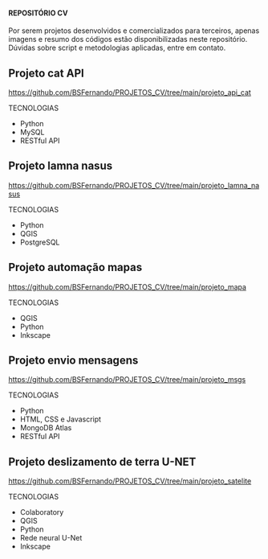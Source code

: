 <h4>REPOSITÓRIO CV</h4>
<p>Por serem projetos desenvolvidos e comercializados para terceiros, apenas imagens e resumo dos códigos estão disponibilizadas neste repositório. Dúvidas sobre script e metodologias aplicadas, entre em contato.</p>

## Projeto cat API 
https://github.com/BSFernando/PROJETOS_CV/tree/main/projeto_api_cat

TECNOLOGIAS
* Python
* MySQL
* RESTful API

## Projeto lamna nasus 
https://github.com/BSFernando/PROJETOS_CV/tree/main/projeto_lamna_nasus

TECNOLOGIAS
* Python
* QGIS
* PostgreSQL

## Projeto automação mapas
https://github.com/BSFernando/PROJETOS_CV/tree/main/projeto_mapa

TECNOLOGIAS

* QGIS 
* Python
* Inkscape

## Projeto envio mensagens
https://github.com/BSFernando/PROJETOS_CV/tree/main/projeto_msgs

TECNOLOGIAS

* Python
* HTML, CSS e Javascript
* MongoDB Atlas
* RESTful API

## Projeto deslizamento de terra U-NET
https://github.com/BSFernando/PROJETOS_CV/tree/main/projeto_satelite

TECNOLOGIAS

* Colaboratory
* QGIS 
* Python
* Rede neural U-Net
* Inkscape
